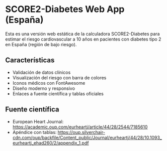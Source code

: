 
# SCORE2-Diabetes Web App (España)

Esta es una versión web estática de la calculadora SCORE2-Diabetes para estimar el riesgo cardiovascular a 10 años en pacientes con diabetes tipo 2 en España (región de bajo riesgo).

## Características
- Validación de datos clínicos
- Visualización del riesgo con barra de colores
- Iconos médicos con FontAwesome
- Diseño moderno y responsivo
- Enlaces a fuente científica y tablas oficiales

## Fuente científica
- European Heart Journal: https://academic.oup.com/eurheartj/article/44/28/2544/7185610
- Apéndice con tablas: https://oup.silverchair-cdn.com/oup/backfile/Content_public/Journal/eurheartj/44/28/10.1093_eurheartj_ehad260/2/appendix_1.pdf

